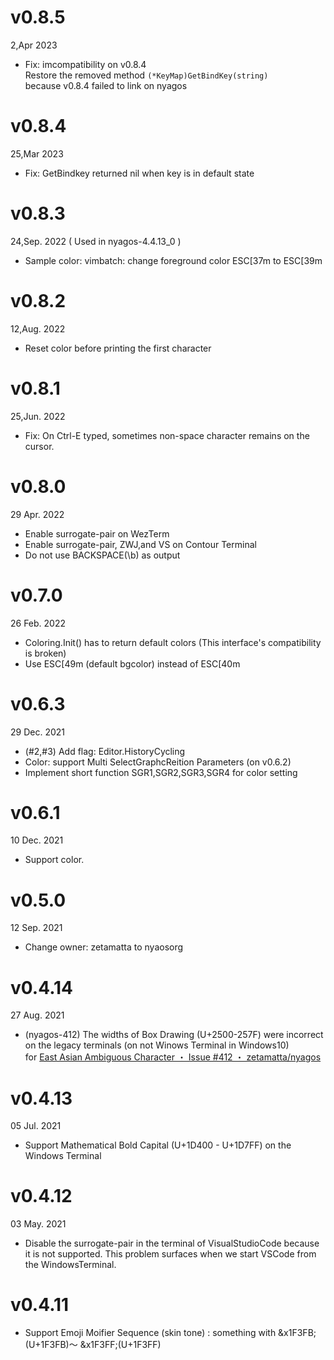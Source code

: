 v0.8.5
======
2,Apr 2023

- Fix: imcompatibility on v0.8.4  
  Restore the removed method `(*KeyMap)GetBindKey(string)`  
  because v0.8.4 failed to link on nyagos

v0.8.4
======
25,Mar 2023

- Fix: GetBindkey returned nil when key is in default state

v0.8.3
======
24,Sep. 2022 ( Used in nyagos-4.4.13\_0 )

- Sample color: vimbatch: change foreground color ESC[37m to ESC[39m

v0.8.2
======
12,Aug. 2022

- Reset color before printing the first character

v0.8.1
======
25,Jun. 2022

- Fix: On Ctrl-E typed, sometimes non-space character remains on the cursor.

v0.8.0
======
29 Apr. 2022

- Enable surrogate-pair on WezTerm
- Enable surrogate-pair, ZWJ,and VS on Contour Terminal
- Do not use BACKSPACE(\b) as output

v0.7.0
======
26 Feb. 2022

- Coloring.Init() has to return default colors (This interface's compatibility is broken)
- Use ESC[49m (default bgcolor) instead of ESC[40m

v0.6.3
======
29 Dec. 2021

- (#2,#3) Add flag: Editor.HistoryCycling
- Color: support Multi SelectGraphcReition Parameters (on v0.6.2)
- Implement short function SGR1,SGR2,SGR3,SGR4 for color setting

v0.6.1
======
10 Dec. 2021

- Support color.

v0.5.0
======
12 Sep. 2021

- Change owner: zetamatta to nyaosorg

v0.4.14
=======
27 Aug. 2021

- (nyagos-412) The widths of Box Drawing (U+2500-257F) were incorrect on the legacy terminals (on not Winows Terminal in Windows10)  
    for [East Asian Ambiguous Character ・ Issue #412 ・ zetamatta/nyagos](https://github.com/zetamatta/nyagos/issues/412)

v0.4.13
=======
05 Jul. 2021

- Support Mathematical Bold Capital (U+1D400 - U+1D7FF) on the Windows Terminal

v0.4.12
=======
03 May. 2021

- Disable the surrogate-pair in the terminal of VisualStudioCode because it is not supported.
This problem surfaces when we start VSCode from the WindowsTerminal.

v0.4.11
=======

- Support Emoji Moifier Sequence (skin tone) : something with &x1F3FB;(U+1F3FB)～ &x1F3FF;(U+1F3FF)
